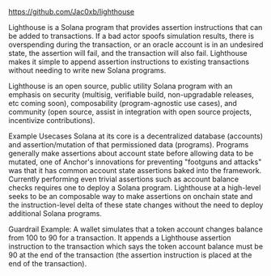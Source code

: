 https://github.com/Jac0xb/lighthouse

Lighthouse is a Solana program that provides assertion instructions that can be added to transactions. If a bad actor spoofs simulation results, there is overspending during the transaction, or an oracle account is in an undesired state, the assertion will fail, and the transaction will also fail. Lighthouse makes it simple to append assertion instructions to existing transactions without needing to write new Solana programs.

Lighthouse is an open source, public utility Solana program with an emphasis on security (multisig, verifiable build, non-upgradable releases, etc coming soon), composability (program-agnostic use cases), and community (open source, assist in integration with open source projects, incentivize contributions).

Example Usecases
Solana at its core is a decentralized database (accounts) and assertion/mutation of that permissioned data (programs). Programs generally make assertions about account state before allowing data to be mutated, one of Anchor's innovations for preventing "footguns and attacks" was that it has common account state assertions baked into the framework. Currently performing even trivial assertions such as account balance checks requires one to deploy a Solana program. Lighthouse at a high-level seeks to be an composable way to make assertions on onchain state and the instruction-level delta of these state changes without the need to deploy additional Solana programs.

Guardrail Example: A wallet simulates that a token account changes balance from 100 to 90 for a transaction. It appends a Lighthouse assertion instruction to the transaction which says the token account balance must be 90 at the end of the transaction (the assertion instruction is placed at the end of the transaction).
```
